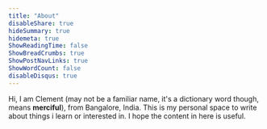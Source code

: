 ```yaml
---
title: "About"
disableShare: true
hideSummary: true
hidemeta: true
ShowReadingTime: false
ShowBreadCrumbs: true
ShowPostNavLinks: true
ShowWordCount: false
disableDisqus: true
---
```

Hi, I am Clement (may not be a familiar name, it's a dictionary word though, means __merciful__), from Bangalore, India. This is my personal space to write about things i learn or interested in. I hope the content in here is useful.
